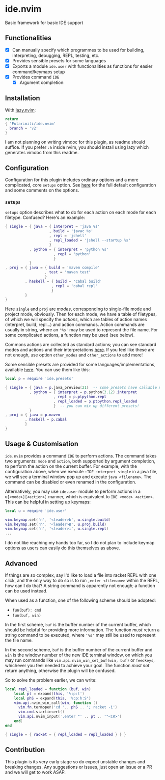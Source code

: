 # ide.nvim

Basic framework for basic IDE support

## Functionalities

- [x] Can manually specify which programmes to be used for building, interpreting, debugging, REPL, testing, etc.
- [x] Provides sensible presets for some languages
- [x] Exports a module `ide.user` with functionalities as functions for easier command/keymaps setup
- [x] Provides command `IDE`
    - [x] Argument completion

## Installation

With [lazy.nvim](https://github.com/folke/lazy.nvim):

```lua
return
{ 'Futarimiti/ide.nvim'
, branch = 'v2'
}
```

I am not planning on writing vimdoc for this plugin,
as readme should suffice.
If you prefer `:h` inside nvim, you should install using lazy
which generates vimdoc from this readme.

## Configuration

Configuration for this plugin includes ordinary options
and a more complicated, core `setups` option.
See [here](lua/ide/config/defaults.lua) for the full default configuration
and some comments on the options.

### `setups`

`setups` option describes what to do for each action on each mode for each filetype.
Confused? Here's an example:

```lua
{ single = { java = { interpret = 'java %s'
                    , build = 'javac %s'
                    , repl = 'jshell'
                    , repl_loaded = 'jshell --startup %s'
                    }
           , python = { interpret = 'python %s'
                      , repl = 'python'
                      }
           }
, proj = { java = { build = 'maven compile'
                  , test = 'maven test'
                  }
         , haskell = { build = 'cabal build'
                     , repl = 'cabal repl'
                     }
         }
}
```

Here `single` and `proj` are *modes*,
corresponding to single-file mode and project mode, obviously.
Then for each mode, we have a table of filetypes,
of which we will specify the *actions*,
which are tables of action names (interpret, build, repl...) and action commands.
Action commands are usually in string, where an `'%s'` may be used to represent the file name.
For some complicated actions, a function may be used (see below).

Commons actions are collected as standard actions;
you can see standard modes and actions
and their interpretations [here](lua/ide/const.lua).
If you feel like these are not enough,
use option `other_modes` and `other_actions` to add more!

Some sensible presets are provided for some languages/implementations,
available [here](lua/presets/). You can use them like this:

```lua
local p = require 'ide.presets'

{ single = { java = p.java_preview(21)  -- some presets have callable metatables
           , python = { interpret = p.python(3.12).interpret
                      , repl = p.ptpython.repl
                      , repl_loaded = p.ptpython.repl_loaded
                      }  -- you can mix up different presets!
           }
, proj = { java = p.maven
         , haskell = p.cabal
         }
}
```

## Usage & Customisation

`ide.nvim` provides a command `IDE` to perform actions.
The command takes two arguments: `mode` and `action`,
both supported by argument completion,
to perform the action on the current buffer.
For example, with the configuration above,
when we execute `:IDE interpret single` in a java file,
we will see a terminal window pop up and execute `java <filename>`.
The command can be disabled or even renamed in the configuration.

Alternatively, you may use `ide.user` module to perform actions
in a `u[<mode>][<action>]` manner,
which is equivalent to `IDE <mode> <action>`.
This can be helpful in setting up keymaps:

```lua
local u = require 'ide.user'

vim.keymap.set('n', '<leader>b', u.single.build)
vim.keymap.set('n', '<leader>B', u.proj.build)
vim.keymap.set('n', '<leader>i', u.single.repl)
...
```

I do not like reaching my hands too far,
so I do not plan to include keymap options
as users can easily do this themselves as above.

## Advanced

If things are so complex, say I'd like to load a file into racket REPL
with one click, and the only way to do so is to run
`,enter <filename>` within the REPL, how can I do that?
A string command is apparently not enough; a function can be used instead.

When used as a function, one of the following scheme should be adopted:

* `fun(buf): cmd`
* `fun(buf, win)`

In the first scheme, `buf` is the buffer number of the current buffer,
which should be helpful for providing more information.
The function *must* return a string command to be executed,
where `'%s'` may still be used to represent the file name.

In the second scheme, `buf` is the buffer number of the current buffer
and `win` is the window number of the new IDE terminal window,
on which you may run commands like `vim.api.nvim_win_set_buf(win, buf)`
or `feedkeys`, whichever you feel needed to achieve your goal.
The function *must not* return anything, otherwise the plugin will be confused.

So to solve the problem earlier, we can write:
```lua
local repl_loaded = function (buf, win)
    local pt = expand(this, '%:p:t')
    local phS = expand(this, '%:p:h:S')
    vim.api.nvim_win_call(win, function ()
      vim.fn.termopen('cd '.. phS .. '; racket -i')
      vim.cmd.startinsert()
      vim.api.nvim_input(',enter "' .. pt .. '"<CR>')
    end)
end

{ single = { racket = { repl_loaded = repl_loaded } } }
```

## Contribution

This plugin is its very early stage
so do expect unstable changes and breaking changes.
Any suggestions or issues, just open an issue or a PR
and we will get to work ASAP.
